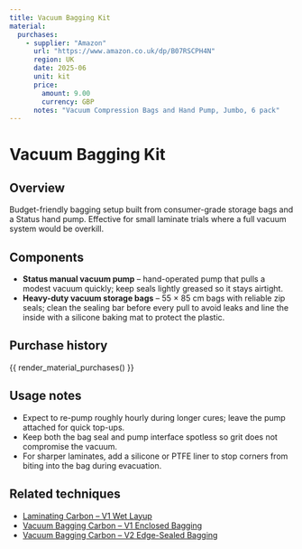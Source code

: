 ```yaml
---
title: Vacuum Bagging Kit
material:
  purchases:
    - supplier: "Amazon"
      url: "https://www.amazon.co.uk/dp/B07RSCPH4N"
      region: UK
      date: 2025-06
      unit: kit
      price:
        amount: 9.00
        currency: GBP
      notes: "Vacuum Compression Bags and Hand Pump, Jumbo, 6 pack"
---
```

# Vacuum Bagging Kit

## Overview
Budget-friendly bagging setup built from consumer-grade storage bags and a Status hand pump. Effective for small laminate
trials where a full vacuum system would be overkill.

## Components
- **Status manual vacuum pump** – hand-operated pump that pulls a modest vacuum quickly; keep seals lightly greased so it
  stays airtight.
- **Heavy-duty vacuum storage bags** – 55 × 85 cm bags with reliable zip seals; clean the sealing bar before every pull to
  avoid leaks and line the inside with a silicone baking mat to protect the plastic.

## Purchase history

{{ render_material_purchases() }}

## Usage notes
- Expect to re-pump roughly hourly during longer cures; leave the pump attached for quick top-ups.
- Keep both the bag seal and pump interface spotless so grit does not compromise the vacuum.
- For sharper laminates, add a silicone or PTFE liner to stop corners from biting into the bag during evacuation.

## Related techniques
- [Laminating Carbon – V1 Wet Layup](../techniques/laminating-carbon/v1/wet-layup.md)
- [Vacuum Bagging Carbon – V1 Enclosed Bagging](../techniques/vacuum-bagging-carbon/v1/enclosed-bagging.md)
- [Vacuum Bagging Carbon – V2 Edge-Sealed Bagging](../techniques/vacuum-bagging-carbon/v2/edge-sealed-bagging.md)
